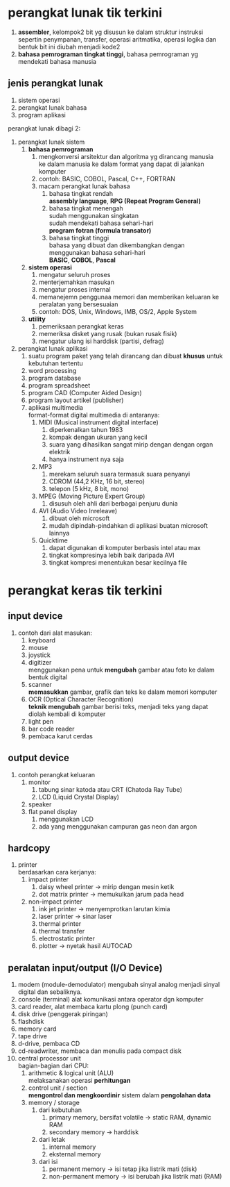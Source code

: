 # perangkat lunak tik terkini

1. **assembler**, kelompok2 bit yg disusun ke dalam struktur instruksi sepertin penympanan, transfer, operasi aritmatika, operasi logika dan bentuk bit ini diubah menjadi kode2
2. **bahasa pemrograman tingkat tinggi**, bahasa pemrograman yg mendekati bahasa manusia

## jenis perangkat lunak

1. sistem operasi
2. perangkat lunak bahasa
3. program aplikasi

perangkat lunak dibagi 2:

1. perangkat lunak sistem
    1. **bahasa pemrograman**  
        1. mengkonversi arsitektur dan algoritma yg dirancang manusia  
        ke dalam manusia ke dalam format yang dapat di jalankan komputer  
        2. contoh: BASIC, COBOL, Pascal, C++, FORTRAN
        3. macam perangkat lunak bahasa
            1. bahasa tingkat rendah  
            **assembly language**, **RPG (Repeat Program General)** 
            2. bahasa tingkat menengah  
            sudah menggunakan singkatan  
            sudah mendekati bahasa sehari-hari  
            **program fotran (formula transator)**
            3. bahasa tingkat tinggi  
            bahasa yang dibuat dan dikembangkan dengan menggunakan bahasa sehari-hari  
            **BASIC**, **COBOL**, **Pascal** 
    2. **sistem operasi**
        1. mengatur seluruh proses
        2. menterjemahkan masukan
        3. mengatur proses internal
        4. memanejemn penggunaa memori dan memberikan keluaran ke peralatan yang bersesuaian  
        5. contoh: DOS, Unix, Windows, IMB, OS/2, Apple System
    3. **utility**
        1. pemeriksaan perangkat keras
        2. memeriksa disket yang rusak (bukan rusak fisik)
        3. mengatur ulang isi harddisk (partisi, defrag)
2. perangkat lunak aplikasi
    1. suatu program paket yang telah dirancang dan dibuat **khusus** untuk kebutuhan tertentu
    2. word processing
    3. program database
    4. program spreadsheet
    5. program CAD (Computer Aided Design)
    6. program layout artikel (publisher)
    7. aplikasi multimedia  
    format-format digital multimedia di antaranya:  
        1. MIDI (Musical instrument digital interface)  
            1. diperkenalkan tahun 1983
            2. kompak dengan ukuran yang kecil
            3. suara yang dihasilkan sangat mirip dengan dengan organ elektrik
            4. hanya instrument nya saja
        2. MP3
            1. merekam seluruh suara termasuk suara penyanyi
            2. CDROM (44,2 KHz, 16 bit, stereo)
            3. telepon (5 kHz, 8 bit, mono)
        3. MPEG (Moving Picture Expert Group)
            1. disusuh oleh ahli dari berbagai penjuru dunia
        4. AVI (Audio Video Inreleave)
            1. dibuat oleh microsoft
            2. mudah dipindah-pindahkan di aplikasi buatan microsoft lainnya
        5. Quicktime
            1. dapat digunakan di komputer berbasis intel atau max
            2. tingkat kompresinya lebih baik daripada AVI
            3. tingkat kompresi menentukan besar kecilnya file

# perangkat keras tik terkini

## input device
1. contoh dari alat masukan:
    1. keyboard
    2. mouse
    3. joystick
    4. digitizer  
    menggunakan pena untuk **mengubah** gambar atau foto ke dalam bentuk digital
    5. scanner  
    **memasukkan** gambar, grafik dan teks ke dalam memori komputer
    6. OCR (Optical Character Recognition)  
    **teknik mengubah** gambar berisi teks, menjadi teks yang dapat diolah kembali di komputer
    7. light pen
    8. bar code reader
    9. pembaca karut cerdas

## output device
1. contoh perangkat keluaran
    1. monitor
        1. tabung sinar katoda atau CRT (Chatoda Ray Tube)
        2. LCD (Liquid Crystal Display)
    2. speaker
    3. flat panel display  
        1. menggunakan LCD
        2. ada yang menggunakan campuran gas neon dan argon

## hardcopy
1. printer  
berdasarkan cara kerjanya:
    1. impact printer
        1. daisy wheel printer -> mirip dengan mesin ketik
        2. dot matrix printer -> memukulkan jarum pada head
    2. non-impact printer
        1. ink jet printer -> menyemprotkan larutan kimia
        2. laser printer -> sinar laser
        3. thermal printer
        4. thermal transfer
        5. electrostatic printer
        6. plotter -> nyetak hasil AUTOCAD

## peralatan input/output (I/O Device)
1. modem (module-demodulator) mengubah sinyal analog menjadi sinyal digital dan sebaliknya.
2. console (terminal) alat komunikasi antara operator dgn komputer
3. card reader, alat membaca kartu plong (punch card)
4. disk drive (penggerak piringan)
5. flashdisk
6. memory card
7. tape drive
8. d-drive, pembaca CD
9. cd-readwriter, membaca dan menulis pada compact disk
10. central processor unit  
bagian-bagian dari CPU:
    1. arithmetic & logical unit (ALU)  
    melaksanakan operasi **perhitungan** 
    2. control unit / section  
    **mengontrol dan mengkoordinir** sistem dalam **pengolahan data** 
    3. memory / storage
        1. dari kebutuhan
            1. primary memory, bersifat volatile -> static RAM, dynamic RAM
            2. secondary memory -> harddisk
        2. dari letak
            1. internal memory
            2. eksternal memory
        3. dari isi
            1. permanent memory -> isi tetap jika listrik mati (disk)
            2. non-permanent memory -> isi berubah jika listrik mati (RAM)
